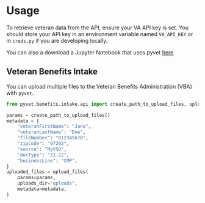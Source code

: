 # Usage

To retrieve veteran data from the API, ensure your VA API key is set.
You should store your API key in an environment variable named `VA_API_KEY`
or in `creds.py` if you are developing locally.

You can also a download a Jupyter Notebook that uses pyvet
[here]("https://github.com/cterrazas2/pyvet-jupyter/blob/main/explore_pyvet.ipynb").

## Veteran Benefits Intake

You can upload multiple files to the Veteran Benefits Administration (VBA) with
`pyvet`.

```python
from pyvet.benefits.intake.api import create_path_to_upload_files, upload_files

params = create_path_to_upload_files()
metadata = {
    "veteranFirstName": "Jane",
    "veteranLastName": "Doe",
    "fileNumber": "012345678",
    "zipCode": "97202",
    "source": "MyVSO",
    "docType": "21-22",
    "businessLine": "CMP",
}
uploaded_files = upload_files(
    params=params,
    uploads_dir="uploads",
    metadata=metadata,
)
```
